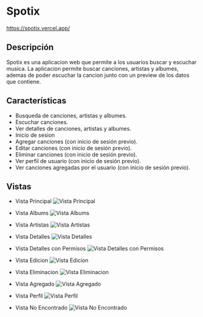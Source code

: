 # Spotix

https://spotix.vercel.app/

## Descripción

Spotix es una aplicacion web que permite a los usuarios buscar y escuchar musica. La aplicacion permite buscar canciones, artistas y albumes, ademas de poder escuchar la cancion junto con un preview de los datos que contiene.

## Características

- Busqueda de canciones, artistas y albumes.
- Escuchar canciones.
- Ver detalles de canciones, artistas y albumes.
- Inicio de sesion
- Agregar canciones (con inicio de sesión previo).
- Editar canciones (con inicio de sesión previo).
- Eliminar canciones (con inicio de sesión previo).
- Ver perfil de usuario (con inicio de sesión previo).
- Ver canciones agregadas por el usuario (con inicio de sesión previo).


## Vistas

- Vista Principal
![Vista Principal](https://postimg.cc/v4YChY6H)

- Vista Albums
![Vista Albums](https://postimg.cc/75qrR1j4)

- Vista Artistas
![Vista Artistas](https://postimg.cc/nXTffjtD)

- Vista Detalles
![Vista Detalles](https://postimg.cc/SXsFSSyt)

- Vista Detalles con Permisos
![Vista Detalles con Permisos](https://postimg.cc/CZQyd35M)

- Vista Edicion
![Vista Edicion](https://postimg.cc/gXXChgLV)

- Vista Eliminacion
![Vista Eliminacion](https://postimg.cc/wRDnf3V3)

- Vista Agregado
![Vista Agregado](https://postimg.cc/ykmznpQn)

- Vista Perfil
![Vista Perfil](https://postimg.cc/w7cSDyMG)

- Vista No Encontrado
![Vista No Encontrado](https://postimg.cc/5YhZS88Z)

